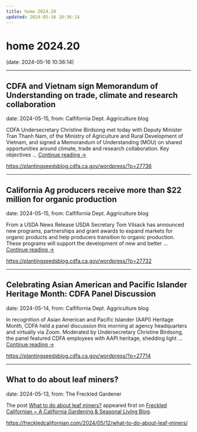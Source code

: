 ```yaml
---
title: home 2024.20
updated: 2024-05-16 10:36:14
---
```


# home 2024.20

(date: 2024-05-16 10:36:14)

---

## CDFA and Vietnam sign Memorandum of Understanding on trade, climate and research collaboration

date: 2024-05-15, from: Calfifornia Dept. Aggriculture blog

CDFA Undersecretary Christine Birdsong met today with Deputy Minister Tran Thanh Nam, of the Ministry of Agriculture and Rural Development of Vietnam, and signed a Memorandum of Understanding (MOU) on shared opportunities around climate, trade and research collaboration. Key objectives &#8230; <a href="https://plantingseedsblog.cdfa.ca.gov/wordpress/?p=27736">Continue reading <span class="meta-nav">&#8594;</span></a> 

<https://plantingseedsblog.cdfa.ca.gov/wordpress/?p=27736>

---

## California Ag producers receive more than $22 million for organic production

date: 2024-05-15, from: Calfifornia Dept. Aggriculture blog

From a USDA News Release USDA Secretary Tom Vilsack has announced new programs, partnerships and grant awards to expand markets for organic products and help producers transition to organic production. These programs will support the development of new and better &#8230; <a href="https://plantingseedsblog.cdfa.ca.gov/wordpress/?p=27732">Continue reading <span class="meta-nav">&#8594;</span></a> 

<https://plantingseedsblog.cdfa.ca.gov/wordpress/?p=27732>

---

## Celebrating Asian American and Pacific Islander  Heritage Month: CDFA Panel Discussion

date: 2024-05-14, from: Calfifornia Dept. Aggriculture blog

In recognition of Asian American and Pacific Islander (AAPI) Heritage Month, CDFA held a panel discussion this morning at agency headquarters and virtually via Zoom. Moderated by Undersecretary Christine Birdsong, the panel featured CDFA employees with AAPI heritage, shedding light &#8230; <a href="https://plantingseedsblog.cdfa.ca.gov/wordpress/?p=27714">Continue reading <span class="meta-nav">&#8594;</span></a> 

<https://plantingseedsblog.cdfa.ca.gov/wordpress/?p=27714>

---

## What to do about leaf miners?

date: 2024-05-13, from: The Freckled Gardener

<p>The post <a href="https://freckledcalifornian.com/2024/05/12/what-to-do-about-leaf-miners/">What to do about leaf miners?</a> appeared first on <a href="https://freckledcalifornian.com">Freckled Californian ~ A California Gardening &amp; Seasonal Living Blog</a>.</p>
 

<https://freckledcalifornian.com/2024/05/12/what-to-do-about-leaf-miners/>

